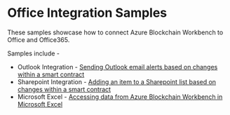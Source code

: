 Office Integration Samples
===========================

These samples showcase how to connect Azure Blockchain Workbench to Office and Office365.

Samples include - 
 * Outlook Integration - [Sending Outlook email alerts based on changes within a smart contract](Outlook/TriggerOutlookEmailAlertBasedOnContractStateAfterASpecificContractAction.md)
 * Sharepoint Integration - [Adding an item to a Sharepoint list based on changes within a smart contract](Sharepoint/TriggerSharepointCreateItemBasedOnContractStateAfterASpecificContractAction.md)
 * Microsoft Excel - [Accessing data from Azure Blockchain Workbench in Microsoft Excel](Excel/AccessWorkbenchDataInMicrosoftExcel.md)
